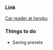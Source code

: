 ### Link
[Car reader at heroku](https://navara-car-reader.herokuapp.com)

### Things to do
 * Saving presets